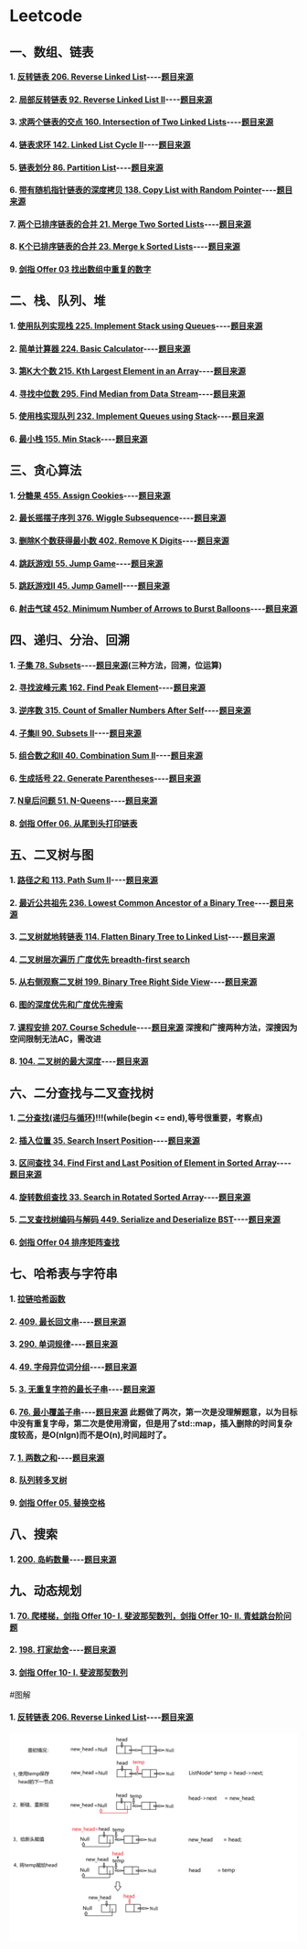 # Leetcode 

## 一、数组、链表
#### 1. [反转链表 206. Reverse Linked List](src/206_reverse_linked_list/reverse_linked_list.cpp)----[题目来源](https://leetcode.com/problems/reverse-linked-list/)
#### 2. [局部反转链表 92. Reverse Linked List II](src/92_reverse_linked_list_II/reverse_linked_list_II.cpp)----[题目来源](https://leetcode.com/problems/reverse-linked-list-ii/)
#### 3. [求两个链表的交点 160. Intersection of Two Linked Lists](src/160_get_intersection_node/getIntersectionNode.cpp)----[题目来源](https://leetcode.com/problems/intersection-of-two-linked-lists/description/)
#### 4. [链表求环 142. Linked List Cycle II](src/142_detectCycle/detectCycle.cpp)----[题目来源](https://leetcode.com/problems/linked-list-cycle-ii/)
#### 5. [链表划分 86. Partition List](src/86_partition_list/partition_list.cpp)----[题目来源](https://leetcode.com/problems/partition-list/description/)
#### 6. [带有随机指针链表的深度拷贝 138. Copy List with Random Pointer](src/138_copyRandomList/copyRandomList.cpp)----[题目来源](https://leetcode.com/problems/copy-list-with-random-pointer/description/)
#### 7. [两个已排序链表的合并 21. Merge Two Sorted Lists](src/21_mergeTwoLists/mergeTwoLists.cpp)----[题目来源](https://leetcode.com/problems/merge-two-sorted-lists/description/)
#### 8. [K个已排序链表的合并 23. Merge k Sorted Lists](src/23_mergeKLists/mergeKLists.cpp)----[题目来源](https://leetcode.com/problems/merge-k-sorted-lists/description/)
#### 9. [剑指 Offer 03 找出数组中重复的数字](src/offer03_findRepeatNumber/findRepeatNumber.cpp)

## 二、栈、队列、堆
#### 1. [使用队列实现栈 225. Implement Stack using Queues](src/225_make_stack_with_queue/stack_use_queue.cpp)----[题目来源](https://leetcode.com/problems/implement-stack-using-queues/description/)
#### 2. [简单计算器 224. Basic Calculator](src/224_basicCalculator/basic_calculator.cpp)----[题目来源](https://leetcode.com/problems/basic-calculator/description/)
#### 3. [第K大个数 215. Kth Largest Element in an Array](src/215_Kth_largest_num/kth_largest_num.cpp)----[题目来源](https://leetcode.com/problems/kth-largest-element-in-an-array/description/)
#### 4. [寻找中位数 295. Find Median from Data Stream](src/295_find_median/find_median.cpp)----[题目来源](https://leetcode.com/problems/find-median-from-data-stream/description/)
#### 5. [使用栈实现队列 232. Implement Queues using Stack](src/232_make_queue_using_stacks/queue_use_stack.cpp)----[题目来源](https://leetcode.com/problems/implement-queue-using-stacks/description/)
#### 6. [最小栈 155. Min Stack](src/155_min_stack/min_stack.cpp)----[题目来源](https://leetcode.com/problems/min-stack/description/)

## 三、贪心算法
#### 1. [分糖果 455. Assign Cookies](src/455_assign_cookies/assign_cookies.cpp)----[题目来源](https://leetcode.com/problems/assign-cookies/description/)
#### 2. [最长摇摆子序列 376. Wiggle Subsequence](src/376_wiggle_subsequence/wiggle_subsequence.cpp)----[题目来源](https://leetcode.com/problems/wiggle-subsequence/description/)
#### 3. [删除K个数获得最小数 402. Remove K Digits](src/402_remove_k_digits/remove_k_dig.cpp)----[题目来源](https://leetcode.com/problems/remove-k-digits/)
#### 4. [跳跃游戏I 55. Jump Game](src/55_jump_game/jump_game.cpp)----[题目来源](https://leetcode.com/problems/jump-game/description/)
#### 5. [跳跃游戏II 45. Jump GameII](src/45_jump_game_II/jump_game_II.cpp)----[题目来源](https://leetcode.com/problems/jump-game-ii/submissions/)
#### 6. [射击气球 452. Minimum Number of Arrows to Burst Balloons](src/452_burst_balloons/burst_balloons.cpp)----[题目来源](https://leetcode.com/problems/minimum-number-of-arrows-to-burst-balloons/)


## 四、递归、分治、回溯
#### 1. [子集 78. Subsets](src/78_subsets/subsets.cpp)----[题目来源](https://leetcode.com/problems/subsets/)(三种方法，回溯，位运算)
#### 2. [寻找波峰元素 162. Find Peak Element](src/78_subsets/subsets.cpp)----[题目来源](https://leetcode.com/problems/find-peak-element/)
#### 3. [逆序数 315. Count of Smaller Numbers After Self](src/315_count_smaller_numbers/count_smaller_numbers.cpp)----[题目来源](https://leetcode.com/problems/count-of-smaller-numbers-after-self/description/)
#### 4. [子集II 90. Subsets II](src/90_subsets_II/subsets_II.cpp)----[题目来源](https://leetcode.com/problems/subsets-ii/description/)
#### 5. [组合数之和II 40. Combination Sum II](src/40_combination_sum_II/combination_sum_II.cpp)----[题目来源](https://leetcode.com/problems/combination-sum-ii/description/)
#### 6. [生成括号 22. Generate Parentheses](src/22_generate_parentheses/generate_parentheses.cpp)----[题目来源](https://leetcode.com/problems/generate-parentheses/description/)
#### 7. [N皇后问题 51. N-Queens](src/51_N_queens/n_queens.cpp)----[题目来源](https://leetcode.com/problems/n-queens/)
#### 8. [剑指 Offer 06. 从尾到头打印链表](src/offer06_reversePrint/reversePrint.cpp)

## 五、二叉树与图
#### 1. [路径之和 113. Path Sum II](src/113_path_sum_II/path_sum_II.cpp)----[题目来源](https://leetcode.com/problems/path-sum-ii/)
#### 2. [最近公共祖先 236. Lowest Common Ancestor of a Binary Tree](src/236_lowest_commonance_ancestor/lowest_commonance_ancestor.cpp)----[题目来源](https://leetcode.com/problems/lowest-common-ancestor-of-a-binary-tree/)
#### 3. [二叉树就地转链表 114. Flatten Binary Tree to Linked List](src/114_flatten_binary_tree2linked_list/flatten_binary_tree2linked_list.cpp)----[题目来源](https://leetcode.com/problems/flatten-binary-tree-to-linked-list/description/)
#### 4. [二叉树层次遍历 广度优先  breadth-first search](src/binary_tree_breadth_first_search/binary_tree_breadth_first_search.cpp)
#### 5. [从右侧观察二叉树 199. Binary Tree Right Side View](src/199_binary_tree_right_side_view/binary_tree_right_side_view.cpp:15)----[题目来源](https://leetcode.com/problems/binary-tree-right-side-view/)
#### 6. [图的深度优先和广度优先搜索](src/graph_depth_first_search/graph_depth_first_search.cpp)
#### 7. [课程安排 207. Course Schedule](src/207_course_schedule/course_schedule.cpp)----[题目来源](https://leetcode.com/problems/course-schedule/) 深搜和广搜两种方法，深搜因为空间限制无法AC，需改进
#### 8. [104. 二叉树的最大深度](src/104_maxDepth/maxDepth.cpp)----[题目来源](https://leetcode-cn.com/problems/maximum-depth-of-binary-tree/)


## 六、二分查找与二叉查找树
#### 1. [二分查找(递归与循环)](src/binary_search/binary_search.cpp)!!!(while(begin <= end),等号很重要，考察点)
#### 2. [插入位置 35. Search Insert Position](src/35_search_insert_position/search_insert_position.cpp)----[题目来源](https://leetcode.com/problems/search-insert-position/)
#### 3. [区间查找 34. Find First and Last Position of Element in Sorted Array](src/34_search_range/search_range.cpp)----[题目来源](https://leetcode.com/problems/find-first-and-last-position-of-element-in-sorted-array/)
#### 4. [旋转数组查找 33. Search in Rotated Sorted Array](src/33_search_rotated_sorted_array/search_rotated_sorted_array.cpp)----[题目来源](https://leetcode.com/problems/search-in-rotated-sorted-array/description/)
#### 5. [二叉查找树编码与解码 449. Serialize and Deserialize BST](src/449_serialize_deserialize_BST/serialize_deserialize_BST.cpp)----[题目来源](https://leetcode.com/problems/serialize-and-deserialize-bst/description/)
#### 6. [剑指 Offer 04 排序矩阵查找](src/offer04_searchMatrix/searchMatrix.cpp)


## 七、哈希表与字符串
#### 1. [拉链哈希函数](src/hash/hash.cpp)
#### 2. [409. 最长回文串](src/409_longest_palindrome/longest_palindrome.cpp)----[题目来源](https://leetcode-cn.com/problems/longest-palindrome/)
#### 3. [290. 单词规律](src/290_word_pattern/word_pattern.cpp)----[题目来源](https://leetcode-cn.com/problems/word-pattern/)
#### 4. [49. 字母异位词分组](src/49_group_anagrams/group_anagrams.cpp)----[题目来源](https://leetcode-cn.com/problems/group-anagrams/)
#### 5. [3. 无重复字符的最长子串](src/3_length_longest_substring/length_longest_substring.cpp)----[题目来源](https://leetcode-cn.com/problems/longest-substring-without-repeating-characters/)
#### 6. [76. 最小覆盖子串](src/76_min_window/min_window.cpp)----[题目来源](https://leetcode-cn.com/problems/minimum-window-substring/submissions/) 此题做了两次，第一次是没理解题意，以为目标中没有重复字母，第二次是使用滑窗，但是用了std::map，插入删除的时间复杂度较高，是O(nlgn)而不是O(n),时间超时了。
#### 7. [1. 两数之和](src/1_two_sum/two_sum.cpp)----[题目来源](https://leetcode-cn.com/problems/two-sum/)
#### 8. [队列转多叉树](src/listToTree/listToTree.cpp)
#### 9. [剑指 Offer 05. 替换空格](src/offer05_replaceSpace/replaceSpace.cpp)

## 八、搜索
#### 1. [200. 岛屿数量](src/200_num_islands/num_islands.cpp)----[题目来源](https://leetcode-cn.com/problems/number-of-islands/)

## 九、动态规划
#### 1. [70. 爬楼梯，剑指 Offer 10- I. 斐波那契数列，剑指 Offer 10- II. 青蛙跳台阶问题](src/70_climbStairs/climbStairs.cpp)
#### 2. [198. 打家劫舍](src/198_rob/rob.cpp)----[题目来源](https://leetcode-cn.com/problems/house-robber/)
#### 3. [剑指 Offer 10- I. 斐波那契数列](src/198_rob/rob.cpp)



#图解
#### 1. [反转链表 206. Reverse Linked List](src/206_reverse_linked_list/reverse_linked_list.cpp)----[题目来源](https://leetcode.com/problems/reverse-linked-list/)
![pic](illustration/1.png)

